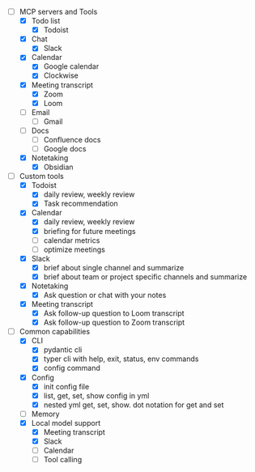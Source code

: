 -[ ] MCP servers and Tools
    -[X] Todo list
        -[X] Todoist
    -[X] Chat
        -[X] Slack
    -[X] Calendar
        -[X] Google calendar
        -[X] Clockwise
    -[X] Meeting transcript
        -[X] Zoom
        -[X] Loom
    -[ ] Email
        -[ ] Gmail
    -[ ] Docs
        -[ ] Confluence docs
        -[ ] Google docs
    -[X] Notetaking
        -[X] Obsidian
-[ ] Custom tools
    -[X] Todoist
        -[X] daily review, weekly review
        -[X] Task recommendation
    -[X] Calendar
        -[X] daily review, weekly review
        -[X] briefing for future meetings
        -[ ] calendar metrics
        -[ ] optimize meetings
    -[X] Slack
        -[X] brief about single channel and summarize
        -[X] brief about team or project specific channels and summarize
    -[X] Notetaking
        -[X] Ask question or chat with your notes
    -[X] Meeting transcript
        -[X] Ask follow-up question to Loom transcript
        -[X] Ask follow-up question to Zoom transcript
-[ ] Common capabilities
    -[X] CLI
        -[X] pydantic cli
        -[X] typer cli with help, exit, status, env commands
        -[X] config command
    -[X] Config
        -[X] init config file
        -[X] list, get, set, show config in yml
        -[X] nested yml get, set, show. dot notation for get and set
    -[ ] Memory
    -[X] Local model support
        -[X] Meeting transcript
        -[X] Slack
        -[ ] Calendar
        -[ ] Tool calling